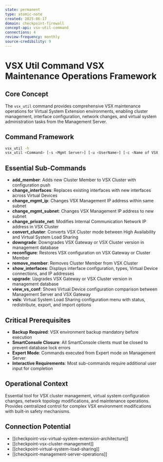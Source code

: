 ```yaml
---
state: permanent
type: atomic-note
created: 2025-06-17
domain: checkpoint-firewall
concept-api: vsx-util-command
connections: 4
review-frequency: monthly
source-credibility: 9
---
```


# VSX Util Command VSX Maintenance Operations Framework

## Core Concept
The `vsx_util` command provides comprehensive VSX maintenance operations for Virtual System Extension environments, enabling cluster management, interface configuration, network changes, and virtual system administration tasks from the Management Server.

## Command Framework
```bash
vsx_util -h
vsx_util <Command> [-s <Mgmt Server>] [-u <UserName>] [-c <Name of VSX Object>] [-m <Name of VSX Cluster Member>]
```

## Essential Sub-Commands
- **add_member**: Adds new Cluster Member to VSX Cluster with configuration push
- **change_interfaces**: Replaces existing interfaces with new interfaces across Virtual Devices
- **change_mgmt_ip**: Changes VSX Management IP address within same subnet
- **change_mgmt_subnet**: Changes VSX Management IP address to new subnet
- **change_private_net**: Modifies Internal Communication Network IP address in VSX Cluster
- **convert_cluster**: Converts VSX Cluster mode between High Availability and Virtual System Load Sharing
- **downgrade**: Downgrades VSX Gateway or VSX Cluster version in management database
- **reconfigure**: Restores VSX configuration on VSX Gateway or Cluster Member
- **remove_member**: Removes Cluster Member from VSX Cluster
- **show_interfaces**: Displays interface configuration, types, Virtual Device connections, and IP addresses
- **upgrade**: Upgrades VSX Gateway or VSX Cluster version in management database
- **view_vs_conf**: Shows Virtual Device configuration comparison between Management Server and VSX Gateway
- **vsls**: Virtual System Load Sharing configuration menu with status, redistribute, export, and import options

## Critical Prerequisites
- **Backup Required**: VSX environment backup mandatory before execution
- **SmartConsole Closure**: All SmartConsole clients must be closed to prevent database lock errors
- **Expert Mode**: Commands executed from Expert mode on Management Server
- **Interactive Requirements**: Most sub-commands require additional user input for completion

## Operational Context
Essential tool for VSX cluster management, virtual system configuration changes, network topology modifications, and maintenance operations. Provides centralized control for complex VSX environment modifications with built-in safety mechanisms.

## Connection Potential
- [[checkpoint-vsx-virtual-system-extension-architecture]]
- [[checkpoint-vsx-cluster-management]]
- [[checkpoint-virtual-system-load-sharing]]
- [[checkpoint-management-server-operations]]